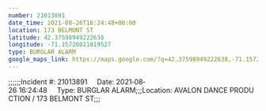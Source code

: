 ```yaml
---
number: 21013891
date_time: 2021-08-26T16:24:48+00:00
location: 173 BELMONT ST
latitude: 42.37598949222638
longitude: -71.15720811819527
type: BURGLAR ALARM
google_maps_link: https://maps.google.com/?q=42.37598949222638,-71.15720811819527
---
```


;;;;;;Incident #: 21013891     Date: 2021‐08‐26 16:24:48     Type: BURGLAR ALARM;;;Location: AVALON DANCE PRODUCTION / 173 BELMONT ST;;;
